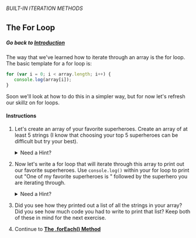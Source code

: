 ###### BUILT-IN ITERATION METHODS
## The For Loop

##### Go back to [**Introduction**](../ayesha/exercise1.md) 

The way that we've learned how to iterate through an array is the for loop.
The basic template for a for loop is:

```javascript
for (var i = 0; i < array.length; i++) {
   console.log(array[i]);
}
```
Soon we'll look at how to do this in a simpler way, but for now let's refresh our skillz on for loops.

#### Instructions
1. Let's create an array of your favorite superheroes. Create an array of at least 5 strings (I know that choosing your top 5 superheroes can be difficult but try your best). 
	<details>
		<summary>Need a Hint?</summary>
		<pre><code class = "language-javascript">
	var superheroes = ["Batman", "Spiderman", "Wonderwoman", "Black Panther", "Ironman"];
		</code></pre>
	</details>

2. Now let's write a for loop that will iterate through this array to print out our favorite superheroes. Use `console.log()` within your for loop to print out "One of my favorite superheroes is " followed by the superhero you are iterating through.
	<details>
		<summary>Need a Hint?</summary>
		<pre><code class = "language-javascript">
	for (var i = 0; i < superheroes.length; i++) {
		console.log("One of my favorite superheroes is "+superheroes[i]);
	}
		</code></pre>
	</details>

3. Did you see how they printed out a list of all the strings in your array? Did you see how much code you had to write to print that list? Keep both of these in mind for the next exercise.

4. Continue to [**The .forEach() Method**](../ayesha/exercise3.md)  
